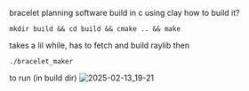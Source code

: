 bracelet planning software build in c using clay
how to build it?
```
mkdir build && cd build && cmake .. && make
```
takes a lil while, has to fetch and build raylib
then 
```
./bracelet_maker 
```
to run (in build dir)
![2025-02-13_19-21](https://github.com/user-attachments/assets/8fcc8194-2852-40c8-9901-d778b2f154de)

